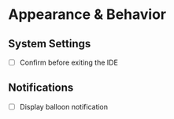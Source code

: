 # Appearance & Behavior

## System Settings

* [ ] Confirm before exiting the IDE

## Notifications

* [ ] Display balloon notification
